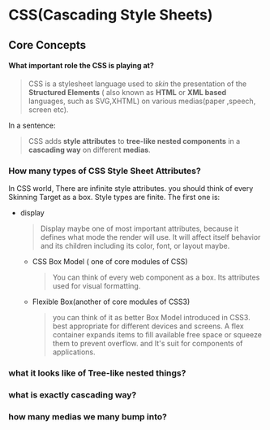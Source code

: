 # CSS(Cascading Style Sheets)

## Core Concepts

#### What important role the CSS is playing at?

> CSS is a stylesheet language used to *skin* the presentation of the **Structured Elements** ( also known as **HTML** or **XML based** languages, such as SVG,XHTML) on various medias(paper ,speech, screen etc).

In a sentence:
> CSS adds **style attributes** to **tree-like nested components** in a **cascading way** on different **medias**.

### How many types of CSS Style Sheet Attributes?

In CSS world, There are infinite style attributes. you should think of every Skinning Target as a box. Style types are finite. The first one is:

* display
    > Display maybe one of most important attributes, because it defines what mode the render will use. It will affect itself behavior and its children including its color, font, or layout maybe. 

    * CSS Box Model ( one of core modules of CSS)
        > You can think of every web component as a box. Its attributes used for visual formatting.
    * Flexible Box(another of core modules of CSS3)
        > you can think of it as better Box Model introduced in CSS3. best appropriate for different devices and screens. A flex container expands items to fill available free space or squeeze them to prevent overflow. and It's suit for components of applications.

### what it looks like of Tree-like nested things?


### what is exactly cascading way?


### how many medias we many bump into?

